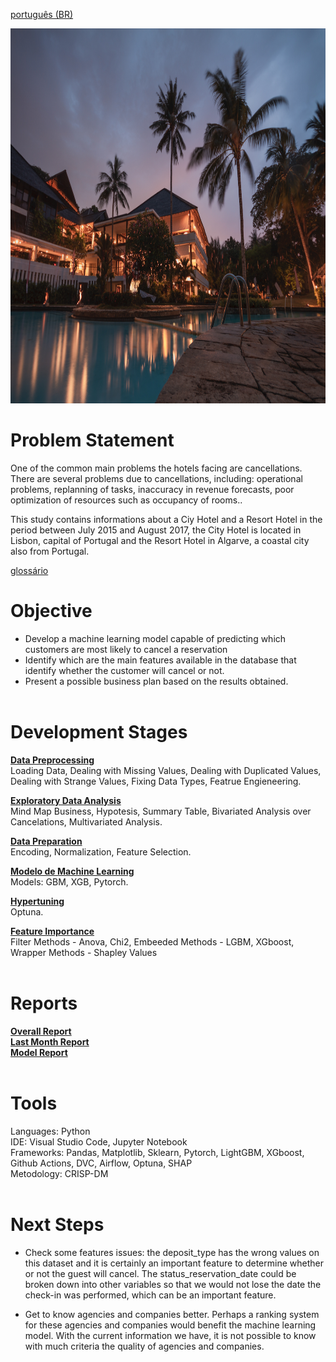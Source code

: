 [português (BR)](https://github.com/alyssonvidal/Hotel-Booking-Cancelations/blob/main/README_PT.md)

<center><img src="/images/hotel.jpg" alt="logo" width="800" height="600"/></center>

# Problem Statement

One of the common main problems the hotels facing are cancellations. There are several problems due to cancellations, including: operational problems, replanning of tasks, inaccuracy in revenue forecasts, poor optimization of resources such as occupancy of rooms..

This study contains informations about a Ciy Hotel and a Resort Hotel in the period between July 2015 and August 2017, the City Hotel is located in Lisbon, capital of Portugal and the Resort Hotel in Algarve, a coastal city also from Portugal.

[glossário](https://github.com/alyssonvidal/Hotel-Booking-Cancelations/blob/main/referenses/glossary_PT.md)

# Objective

* Develop a machine learning model capable of predicting which customers are most likely to cancel a reservation
* Identify which are the main features available in the database that identify whether the customer will cancel or not.
* Present a possible business plan based on the results obtained.<br><br>

# Development Stages
[**Data Preprocessing**](https://github.com/alyssonvidal/Bank-Marketing-Cluster/blob/main/notebooks/part01_preprocessing.ipynb)<br>
Loading Data, Dealing with Missing Values, Dealing with Duplicated Values, Dealing with Strange Values, Fixing Data Types, Featrue Engieneering.

[**Exploratory Data Analysis**](https://github.com/alyssonvidal/Bank-Marketing-Cluster/blob/main/notebooks/part02_eda.ipynb)<br>
Mind Map Business, Hypotesis, Summary Table, Bivariated Analysis over Cancelations, Multivariated Analysis.

[**Data Preparation**](https://github.com/alyssonvidal/Bank-Marketing-Cluster/blob/main/notebooks/part03_model.ipynb)<br>
Encoding, Normalization, Feature Selection.

[**Modelo de Machine Learning**](https://github.com/alyssonvidal/Bank-Marketing-Cluster/blob/main/notebooks/part03_model.ipynb)<br>
Models: GBM, XGB, Pytorch.

[**Hypertuning**](https://github.com/alyssonvidal/Bank-Marketing-Cluster/blob/main/notebooks/part03_model.ipynb)<br>
Optuna.

[**Feature Importance**](https://github.com/alyssonvidal/Bank-Marketing-Cluster/blob/main/notebooks/part03_model.ipynb)<br>
Filter Methods - Anova, Chi2, Embeeded Methods - LGBM, XGboost, Wrapper Methods - Shapley Values<br><br>

# Reports
[**Overall Report**](https://github.com/alyssonvidal/Bank-Marketing-Cluster/blob/main/reports/resultados.md)<br>
[**Last Month Report**](https://github.com/alyssonvidal/Bank-Marketing-Cluster/blob/main/reports/resultados.md)<br>
[**Model Report**](https://github.com/alyssonvidal/Bank-Marketing-Cluster/blob/main/reports/resultados.md)<br><br>

# Tools
Languages: Python<br>
IDE: Visual Studio Code, Jupyter Notebook<br>
Frameworks: Pandas, Matplotlib, Sklearn, Pytorch, LightGBM, XGboost, Github Actions, DVC, Airflow, Optuna, SHAP<br>
Metodology: CRISP-DM<br><br>

# Next Steps
- Check some features issues: the deposit_type has the wrong values on this dataset ​​and it is certainly an important feature to determine whether or not the guest will cancel. The status_reservation_date could be broken down into other variables so that we would not lose the date the check-in was performed, which can be an important feature.

- Get to know agencies and companies better. Perhaps a ranking system for these agencies and companies would benefit the machine learning model. With the current information we have, it is not possible to know with much criteria the quality of agencies and companies.


